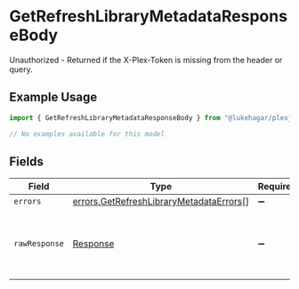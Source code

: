 # GetRefreshLibraryMetadataResponseBody

Unauthorized - Returned if the X-Plex-Token is missing from the header or query.

## Example Usage

```typescript
import { GetRefreshLibraryMetadataResponseBody } from "@lukehagar/plexjs/sdk/models/errors";

// No examples available for this model
```

## Fields

| Field                                                                                                     | Type                                                                                                      | Required                                                                                                  | Description                                                                                               |
| --------------------------------------------------------------------------------------------------------- | --------------------------------------------------------------------------------------------------------- | --------------------------------------------------------------------------------------------------------- | --------------------------------------------------------------------------------------------------------- |
| `errors`                                                                                                  | [errors.GetRefreshLibraryMetadataErrors](../../../sdk/models/errors/getrefreshlibrarymetadataerrors.md)[] | :heavy_minus_sign:                                                                                        | N/A                                                                                                       |
| `rawResponse`                                                                                             | [Response](https://developer.mozilla.org/en-US/docs/Web/API/Response)                                     | :heavy_minus_sign:                                                                                        | Raw HTTP response; suitable for custom response parsing                                                   |